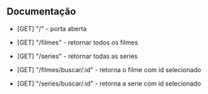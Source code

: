 ## Documentação
- [GET] "/" - porta aberta

- [GET] "/filmes" - retornar todos os filmes

- [GET] "/series" - retornar todas as series

- [GET] "/filmes/buscar/:id" - retorna o filme com id selecionado

- [GET] "/series/buscar/:id" - retorna a serie com id selecionado
